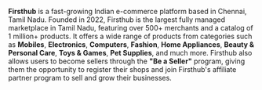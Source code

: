 **Firsthub** is a fast-growing Indian e-commerce platform based in Chennai, Tamil Nadu. Founded in 2022, Firsthub is the largest fully managed marketplace in Tamil Nadu, featuring over 500+ merchants and a catalog of 1 million+ products. 
It offers a wide range of products from categories such as **Mobiles**, **Electronics**, **Computers**, **Fashion**, **Home Appliances**, **Beauty & Personal Care**, **Toys & Games**, **Pet Supplies**, and much more. 
Firsthub also allows users to become sellers through the **"Be a Seller"** program, giving them the opportunity to register their shops and join Firsthub's affiliate partner program to sell and grow their businesses.


